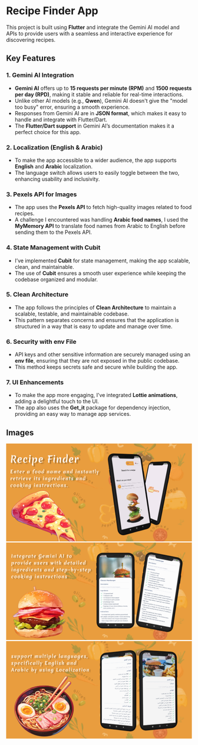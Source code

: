 # Recipe Finder App

This project is built using **Flutter** and integrate the Gemini AI model and APIs to provide users with a seamless and interactive experience for discovering recipes.

## Key Features

### 1. **Gemini AI Integration**
   - **Gemini AI** offers up to **15 requests per minute (RPM)** and **1500 requests per day (RPD)**, making it stable and reliable for real-time interactions.
   - Unlike other AI models (e.g., **Qwen**), Gemini AI doesn't give the "model too busy" error, ensuring a smooth experience.
   - Responses from Gemini AI are in **JSON format**, which makes it easy to handle and integrate with Flutter/Dart.
   - The **Flutter/Dart support** in Gemini AI’s documentation makes it a perfect choice for this app.

### 2. **Localization (English & Arabic)**
   - To make the app accessible to a wider audience, the app supports **English** and **Arabic** localization.
   - The language switch allows users to easily toggle between the two, enhancing usability and inclusivity.

### 3. **Pexels API for Images**
   - The app uses the **Pexels API** to fetch high-quality images related to food recipes.
   - A challenge I encountered was handling **Arabic food names**, I used the **MyMemory API** to translate food names from Arabic to English before sending them to the Pexels API.

### 4. **State Management with Cubit**
   - I’ve implemented **Cubit** for state management, making the app scalable, clean, and maintainable.
   - The use of **Cubit** ensures a smooth user experience while keeping the codebase organized and modular.

### 5. **Clean Architecture**
   - The app follows the principles of **Clean Architecture** to maintain a scalable, testable, and maintainable codebase.
   - This pattern separates concerns and ensures that the application is structured in a way that is easy to update and manage over time.

### 6. **Security with env File**
   - API keys and other sensitive information are securely managed using an **env file**, ensuring that they are not exposed in the public codebase.
   - This method keeps secrets safe and secure while building the app.

### 7. **UI Enhancements**
   - To make the app more engaging, I’ve integrated **Lottie animations**, adding a delightful touch to the UI.
   - The app also uses the **Get_it** package for dependency injection, providing an easy way to manage app services.


## Images
![](mockup/cover-recipe-finder.png)
![](mockup/gemini-ai.png)
![](mockup/localization.png)
